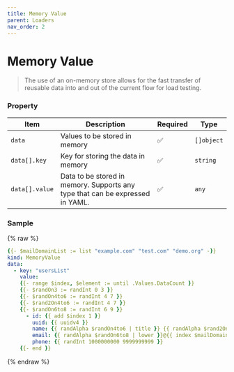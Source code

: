 ```yaml
---
title: Memory Value
parent: Loaders
nav_order: 2
---
```


# Memory Value
> The use of an on-memory store allows for the fast transfer of reusable data into and out of the current flow for load testing.

### Property

| **Item**       | **Description**                                                          | **Required** | **Type**    |
|----------------|--------------------------------------------------------------------------|--------------|-------------|
| `data`        | Values to be stored in memory                                            | ✅           | `[]object`  |
| `data[].key`  | Key for storing the data in memory                                       | ✅           | `string`    |
| `data[].value`| Data to be stored in memory. Supports any type that can be expressed in YAML. | ✅       | `any`       |

### Sample

{% raw %}
``` yaml
{{- $mailDomainList := list "example.com" "test.com" "demo.org" -}}
kind: MemoryValue
data:
  - key: "usersList"
    value:
    {{- range $index, $element := until .Values.DataCount }}
    {{- $randOn3 := randInt 0 3 }}
    {{- $randOn4to6 := randInt 4 7 }}
    {{- $rand2On4to6 := randInt 4 7 }}
    {{- $randOn6to8 := randInt 6 9 }}
      - id: {{ add $index 1 }}
        uuid: {{ uuidv4 }}
        name: {{ randAlpha $randOn4to6 | title }} {{ randAlpha $rand2On4to6 | title }}
        email: {{ randAlpha $randOn6to8 | lower }}@{{ index $mailDomainList $randOn3 }}
        phone: {{ randInt 1000000000 9999999999 }}
    {{- end }}
```
{% endraw %}